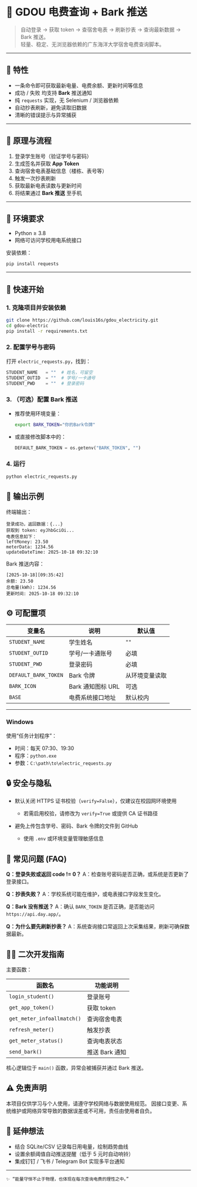 # 🧠 GDOU 电费查询 + Bark 推送

> 自动登录 → 获取 token → 查宿舍电表 → 刷新抄表 → 查询最新数据 → Bark 推送。  
> 轻量、稳定、无浏览器依赖的广东海洋大学宿舍电费查询脚本。

---

## 🌟 特性

- 一条命令即可获取最新电量、电费余额、更新时间等信息  
- 成功 / 失败 均支持 **Bark** 推送通知  
- 纯 `requests` 实现，无 Selenium / 浏览器依赖  
- 自动抄表刷新，避免读取旧数据  
- 清晰的错误提示与异常捕获

---

## 🧩 原理与流程

1. 登录学生账号（验证学号与密码）  
2. 生成签名并获取 **App Token**  
3. 查询宿舍电表基础信息（楼栋、表号等）  
4. 触发一次抄表刷新  
5. 获取最新电表读数与更新时间  
6. 将结果通过 **Bark 推送** 至手机

---

## 🧰 环境要求

- Python ≥ 3.8  
- 网络可访问学校用电系统接口  

安装依赖：
```bash
pip install requests
````

---

## 🚀 快速开始

### 1. 克隆项目并安装依赖

```bash
git clone https://github.com/louis16s/gdou_electricity.git
cd gdou-electric
pip install -r requirements.txt
```

### 2. 配置学号与密码

打开 `electric_requests.py`，找到：

```python
STUDENT_NAME   = ""  # 姓名，可留空
STUDENT_OUTID  = ""  # 学号/一卡通号
STUDENT_PWD    = ""  # 登录密码
```

### 3. （可选）配置 Bark 推送

* 推荐使用环境变量：

  ```bash
  export BARK_TOKEN="你的Bark令牌"
  ```
* 或直接修改脚本中的：

  ```python
  DEFAULT_BARK_TOKEN = os.getenv("BARK_TOKEN", "")
  ```

### 4. 运行

```bash
python electric_requests.py
```



## 📄 输出示例

终端输出：

```
登录成功，返回数据：{...}
获取到 token: eyJhbGciOi...
电表信息如下：
leftMoney: 23.50
meterData: 1234.56
updateDateTime: 2025-10-18 09:32:10
```

Bark 推送内容：

```
[2025-10-18][09:35:42]
余额: 23.50
总电量(kWh): 1234.56
更新时间: 2025-10-18 09:32:10
```



## ⚙️ 可配置项

| 变量名                  | 说明            | 默认值     |
| -------------------- | ------------- | ------- |
| `STUDENT_NAME`       | 学生姓名          | `""`    |
| `STUDENT_OUTID`      | 学号/一卡通账号      | 必填      |
| `STUDENT_PWD`        | 登录密码          | 必填      |
| `DEFAULT_BARK_TOKEN` | Bark 令牌       | 从环境变量读取 |
| `BARK_ICON`          | Bark 通知图标 URL | 可选      |
| `BASE`               | 电费系统接口地址      | 默认校内    |

---


### Windows

使用“任务计划程序”：

* 时间：每天 07:30、19:30
* 程序：`python.exe`
* 参数：`C:\path\to\electric_requests.py`


## 🔒 安全与隐私

* 默认关闭 HTTPS 证书校验（`verify=False`），仅建议在校园网环境使用

  * 若需启用校验，请修改为 `verify=True` 或提供 CA 证书路径
* 避免上传包含学号、密码、Bark 令牌的文件到 GitHub

  * 使用 `.env` 或环境变量管理敏感信息



## 🧠 常见问题 (FAQ)

**Q：登录失败或返回 code != 0？**
A：检查账号密码是否正确，或系统是否更新了登录接口。

**Q：抄表失败？**
A：学校系统可能在维护，或电表接口字段发生变化。

**Q：Bark 没有推送？**
A：确认 `BARK_TOKEN` 是否正确，是否能访问 `https://api.day.app/`。

**Q：为什么要先刷新抄表？**
A：系统查询接口常返回上次采集结果，刷新可确保数据最新。



## 🧑‍💻 二次开发指南

主要函数：

| 函数名                        | 功能说明       |
| -------------------------- | ---------- |
| `login_student()`          | 登录账号       |
| `get_app_token()`          | 获取 token     |
| `get_meter_infoallmatch()` | 查询宿舍电表    |
| `refresh_meter()`          | 触发抄表       |
| `get_meter_status()`       | 查询电表状态    |
| `send_bark()`              | 推送 Bark 通知 |

核心逻辑位于 `main()` 函数，异常会被捕获并通过 Bark 推送。


## ⚠️ 免责声明

本项目仅供学习与个人使用，请遵守学校网络与数据使用规范。
因接口变更、系统维护或网络异常导致的数据误差或不可用，责任由使用者自负。



## 🔭 延伸想法

* 结合 SQLite/CSV 记录每日用电量，绘制趋势曲线
* 设置余额阈值自动推送提醒（低于 5 元时自动响铃）
* 集成钉钉 / 飞书 / Telegram Bot 实现多平台通知


---

```
✨ “能量守恒不止于物理，也体现在每次查询电费的理性之中。”
```

